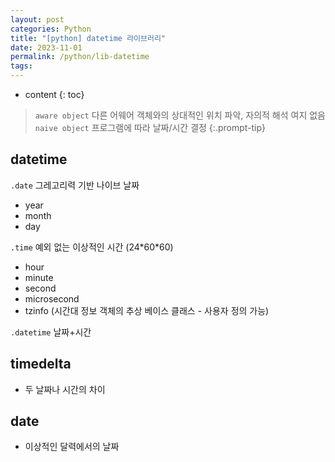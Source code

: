```yaml
---
layout: post
categories: Python
title: "[python] datetime 라이브러리"
date: 2023-11-01
permalink: /python/lib-datetime
tags:
---
```

* content
{: toc}




>`aware object`
> 다른 어웨어 객체와의 상대적인 위치 파악, 자의적 해석 여지 없음
>`naive object`
>프로그램에 따라 날짜/시간 결정
{:.prompt-tip}
## datetime

`.date`
 그레고리력 기반 나이브 날짜
- year
- month
- day

`.time`
 예외 없는 이상적인 시간 (24\*60\*60)
- hour
- minute
- second
- microsecond
- tzinfo (시간대 정보 객체의 추상 베이스 클래스 - 사용자 정의 가능)

`.datetime`
 날짜+시간

## timedelta
- 두 날짜나 시간의 차이


## date
- 이상적인 달력에서의 날짜